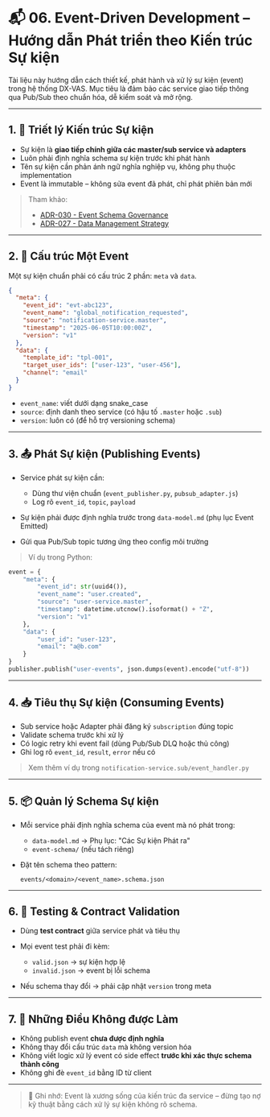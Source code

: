 # 📬 06. Event-Driven Development – Hướng dẫn Phát triển theo Kiến trúc Sự kiện

Tài liệu này hướng dẫn cách thiết kế, phát hành và xử lý sự kiện (event) trong hệ thống DX-VAS. Mục tiêu là đảm bảo các service giao tiếp thông qua Pub/Sub theo chuẩn hóa, dễ kiểm soát và mở rộng.

---

## 1. 📐 Triết lý Kiến trúc Sự kiện

- Sự kiện là **giao tiếp chính giữa các master/sub service và adapters**
- Luôn phải định nghĩa schema sự kiện trước khi phát hành
- Tên sự kiện cần phản ánh ngữ nghĩa nghiệp vụ, không phụ thuộc implementation
- Event là immutable – không sửa event đã phát, chỉ phát phiên bản mới

> Tham khảo:  
> - [ADR-030 - Event Schema Governance](../../ADR/adr-030-event-schema-governance.md)  
> - [ADR-027 - Data Management Strategy](../../ADR/adr-027-data-management-strategy.md)

---

## 2. 🧱 Cấu trúc Một Event

Một sự kiện chuẩn phải có cấu trúc 2 phần: `meta` và `data`.

```json
{
  "meta": {
    "event_id": "evt-abc123",
    "event_name": "global_notification_requested",
    "source": "notification-service.master",
    "timestamp": "2025-06-05T10:00:00Z",
    "version": "v1"
  },
  "data": {
    "template_id": "tpl-001",
    "target_user_ids": ["user-123", "user-456"],
    "channel": "email"
  }
}
```

* `event_name`: viết dưới dạng snake\_case
* `source`: định danh theo service (có hậu tố `.master` hoặc `.sub`)
* `version`: luôn có (để hỗ trợ versioning schema)

---

## 3. 📤 Phát Sự kiện (Publishing Events)

* Service phát sự kiện cần:

  * Dùng thư viện chuẩn (`event_publisher.py`, `pubsub_adapter.js`)
  * Log rõ `event_id`, `topic`, `payload`
* Sự kiện phải được định nghĩa trước trong `data-model.md` (phụ lục Event Emitted)
* Gửi qua Pub/Sub topic tương ứng theo config môi trường

> Ví dụ trong Python:

```python
event = {
    "meta": {
        "event_id": str(uuid4()),
        "event_name": "user.created",
        "source": "user-service.master",
        "timestamp": datetime.utcnow().isoformat() + "Z",
        "version": "v1"
    },
    "data": {
        "user_id": "user-123",
        "email": "a@b.com"
    }
}
publisher.publish("user-events", json.dumps(event).encode("utf-8"))
```

---

## 4. 📥 Tiêu thụ Sự kiện (Consuming Events)

* Sub service hoặc Adapter phải đăng ký `subscription` đúng topic
* Validate schema trước khi xử lý
* Có logic retry khi event fail (dùng Pub/Sub DLQ hoặc thủ công)
* Ghi log rõ `event_id`, `result`, `error` nếu có

> Xem thêm ví dụ trong `notification-service.sub/event_handler.py`

---

## 5. 📦 Quản lý Schema Sự kiện

* Mỗi service phải định nghĩa schema của event mà nó phát trong:

  * `data-model.md` → Phụ lục: "Các Sự kiện Phát ra"
  * `event-schema/` (nếu tách riêng)
* Đặt tên schema theo pattern:

  ```
  events/<domain>/<event_name>.schema.json
  ```

---

## 6. 🧪 Testing & Contract Validation

* Dùng **test contract** giữa service phát và tiêu thụ
* Mọi event test phải đi kèm:

  * `valid.json` → sự kiện hợp lệ
  * `invalid.json` → event bị lỗi schema
* Nếu schema thay đổi → phải cập nhật `version` trong meta

---

## 7. 🚫 Những Điều Không được Làm

* Không publish event **chưa được định nghĩa**
* Không thay đổi cấu trúc `data` mà không version hóa
* Không viết logic xử lý event có side effect **trước khi xác thực schema thành công**
* Không ghi đè `event_id` bằng ID từ client

---

> 📌 Ghi nhớ: Event là xương sống của kiến trúc đa service – đừng tạo nợ kỹ thuật bằng cách xử lý sự kiện không rõ schema.
